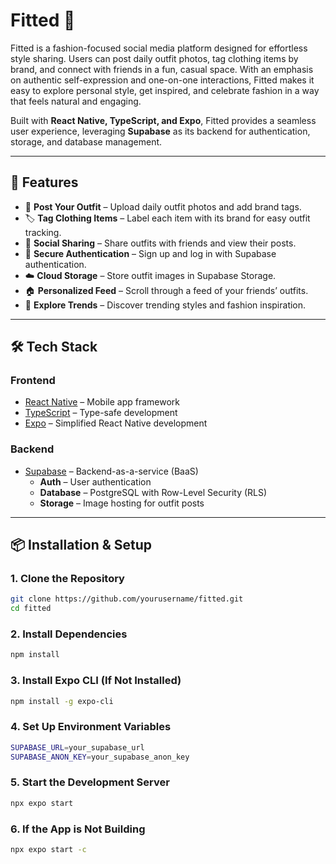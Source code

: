 # Fitted 👗  

Fitted is a fashion-focused social media platform designed for effortless style sharing. Users can post daily outfit photos, tag clothing items by brand, and connect with friends in a fun, casual space. With an emphasis on authentic self-expression and one-on-one interactions, Fitted makes it easy to explore personal style, get inspired, and celebrate fashion in a way that feels natural and engaging. 

Built with **React Native, TypeScript, and Expo**, Fitted provides a seamless user experience, leveraging **Supabase** as its backend for authentication, storage, and database management.  

---

## 🚀 Features  
- 📸 **Post Your Outfit** – Upload daily outfit photos and add brand tags.  
- 🏷 **Tag Clothing Items** – Label each item with its brand for easy outfit tracking.  
- 👥 **Social Sharing** – Share outfits with friends and view their posts.  
- 🔐 **Secure Authentication** – Sign up and log in with Supabase authentication.  
- ☁️ **Cloud Storage** – Store outfit images in Supabase Storage.  
- 🏠 **Personalized Feed** – Scroll through a feed of your friends’ outfits.  
- 🔎 **Explore Trends** – Discover trending styles and fashion inspiration.  

---

## 🛠 Tech Stack  

### **Frontend**  
- [React Native](https://reactnative.dev/) – Mobile app framework  
- [TypeScript](https://www.typescriptlang.org/) – Type-safe development  
- [Expo](https://expo.dev/) – Simplified React Native development  

### **Backend**  
- [Supabase](https://supabase.com/) – Backend-as-a-service (BaaS)  
  - **Auth** – User authentication  
  - **Database** – PostgreSQL with Row-Level Security (RLS)  
  - **Storage** – Image hosting for outfit posts  

---

## 📦 Installation & Setup  

### **1. Clone the Repository**  
```sh
git clone https://github.com/yourusername/fitted.git
cd fitted
```

### **2. Install Dependencies**
```sh
npm install
```

### **3. Install Expo CLI (If Not Installed)**
```sh
npm install -g expo-cli
```

### **4. Set Up Environment Variables**
```sh
SUPABASE_URL=your_supabase_url
SUPABASE_ANON_KEY=your_supabase_anon_key
```


### **5. Start the Development Server**
```sh
npx expo start
```

### **6. If the App is Not Building**
```sh
npx expo start -c
```

